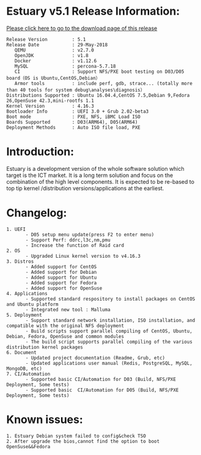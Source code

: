 # Estuary v5.1 Release Information:
[Please click here to go to the download page of this release](http://open-estuary.org/estuary-download/)

```
Release Version         : 5.1
Release Date            : 29-May-2018
   QEMU                 : v2.7.0
   OpenJDK              : v1.8
   Docker               : v1.12.6
   MySQL                : percona-5.7.18
   CI                   : Support NFS/PXE boot testing on D03/D05 board（OS is Ubuntu,CentOS,Debian）
   Armor tools          : include perf, gdb, strace... (totally more than 40 tools for system debug\analyses\diagnosis）
Distributions Supported : Ubuntu 16.04.4,CentOS 7.5,Debian 9,Fedora 26,OpenSuse 42.3,mini-rootfs 1.1
Kernel Version          : 4.16.3
Bootloader Info         : UEFI 3.0 + Grub 2.02-beta3
Boot mode               : PXE, NFS, iBMC Load ISO
Boards Supported        : D03(ARM64), D05(ARM64)
Deployment Methods      : Auto ISO file load, PXE
```

# Introduction:

Estuary is a development version of the whole software solution which target is the ICT market. It is a long term solution and focus on the combination of the high level components. It is expected to be re-based to top tip kernel /distribution versions/applications at the earliest.

# Changelog:

```
1. UEFI
       - D05 setup menu update(press F2 to enter menu)
       - Support Perf: ddrc,l3c,nm,pmu
       - Increase the function of Raid card
2. OS
       - Upgraded Linux kernel version to v4.16.3
3. Distros
       - Added support for CentOS
       - Added support for Debian
       - Added support for Ubuntu
       - Added support for Fedora
       - Added support for OpenSuse
4. Applications
       - Supported standard respository to install packages on CentOS and Ubuntu platform
       - Integrated new tool : Malluma
5. Deployment
       - Support standard network installation, ISO installation, and compatible with the original NFS deployment
       - Build scripts support parallel compiling of CentOS, Ubuntu, Debian, Fedora, OpenSuse and common modules
       - The build script supports parallel compiling of the various distribution kernel packages
6. Document
       - Updated project documentation (Readme, Grub, etc)
       - Updated applications user manual (Redis, PostgreSQL, MySQL, MongoDB, etc)
7. CI/Automation
       - Supported basic CI/Automation for D03 (Build, NFS/PXE Deployment, Some tests)
       - Supported basic  CI/Automation for D05 (Build, NFS/PXE Deployment, Some tests)
```
# Known issues:

```
1. Estuary Debian system failed to config&check TSO
2. After upgrade the bios,cannot find the option to boot OpenSuse&&Fedora
```
